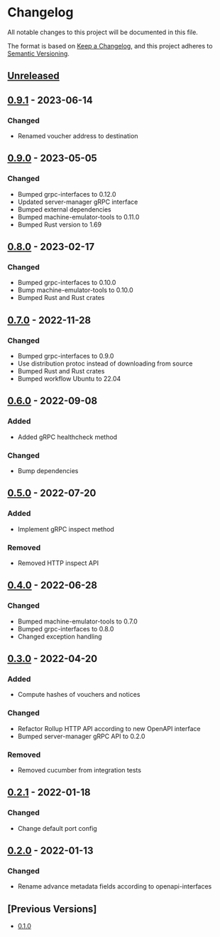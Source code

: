# Changelog
All notable changes to this project will be documented in this file.

The format is based on [Keep a Changelog](https://keepachangelog.com/en/1.0.0/),
and this project adheres to [Semantic Versioning](https://semver.org/spec/v2.0.0.html).

## [Unreleased]

## [0.9.1] - 2023-06-14
### Changed
- Renamed voucher address to destination

## [0.9.0] - 2023-05-05
### Changed
- Bumped grpc-interfaces to 0.12.0
- Updated server-manager gRPC interface
- Bumped external dependencies
- Bumped machine-emulator-tools to 0.11.0
- Bumped Rust version to 1.69

## [0.8.0] - 2023-02-17
### Changed
- Bumped grpc-interfaces to 0.10.0
- Bump machine-emulator-tools to 0.10.0
- Bumped Rust and Rust crates

## [0.7.0] - 2022-11-28
### Changed
- Bumped grpc-interfaces to 0.9.0
- Use distribution protoc instead of downloading from source
- Bumped Rust and Rust crates
- Bumped workflow Ubuntu to 22.04

## [0.6.0] - 2022-09-08
### Added
- Added gRPC healthcheck method

### Changed
- Bump dependencies

## [0.5.0] - 2022-07-20
### Added
- Implement gRPC inspect method

### Removed
- Removed HTTP inspect API

## [0.4.0] - 2022-06-28
### Changed
- Bumped machine-emulator-tools to 0.7.0
- Bumped grpc-interfaces to 0.8.0
- Changed exception handling

## [0.3.0] - 2022-04-20
### Added
- Compute hashes of vouchers and notices

### Changed
- Refactor Rollup HTTP API according to new OpenAPI interface
- Bumped server-manager gRPC API to 0.2.0

### Removed
- Removed cucumber from integration tests

## [0.2.1] - 2022-01-18
### Changed
- Change default port config

## [0.2.0] - 2022-01-13
### Changed
- Rename advance metadata fields according to openapi-interfaces

## [Previous Versions]
- [0.1.0]

[Unreleased]: https://github.com/cartesi/host-server-manager/compare/v0.9.1...HEAD
[0.9.1]: https://github.com/cartesi/host-server-manager/releases/tag/v0.9.1
[0.9.0]: https://github.com/cartesi/host-server-manager/releases/tag/v0.9.0
[0.8.0]: https://github.com/cartesi/host-server-manager/releases/tag/v0.8.0
[0.7.0]: https://github.com/cartesi/host-server-manager/releases/tag/v0.7.0
[0.6.0]: https://github.com/cartesi/host-server-manager/releases/tag/v0.6.0
[0.5.0]: https://github.com/cartesi/host-server-manager/releases/tag/v0.5.0
[0.4.0]: https://github.com/cartesi/host-server-manager/releases/tag/v0.4.0
[0.3.0]: https://github.com/cartesi/host-server-manager/releases/tag/v0.3.0
[0.2.1]: https://github.com/cartesi/host-server-manager/releases/tag/v0.2.1
[0.2.0]: https://github.com/cartesi/host-server-manager/releases/tag/v0.2.0
[0.1.0]: https://github.com/cartesi/host-server-manager/releases/tag/v0.1.0
